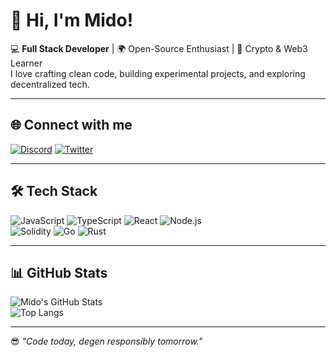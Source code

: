 # 👋 Hi, I'm Mido!

💻 **Full Stack Developer** | 🌍 Open-Source Enthusiast | 🚀 Crypto & Web3 Learner  
I love crafting clean code, building experimental projects, and exploring decentralized tech.

---

## 🌐 Connect with me
[![Discord](https://img.shields.io/badge/Discord-%237289DA.svg?style=for-the-badge&logo=discord&logoColor=white)](https://discord.gg/ssx2Gd3a) 
[![Twitter](https://img.shields.io/badge/Twitter-%231DA1F2.svg?style=for-the-badge&logo=x&logoColor=white)](https://x.com/mido_0711)


---

## 🛠️ Tech Stack
![JavaScript](https://img.shields.io/badge/JavaScript-F7DF1E?style=for-the-badge&logo=javascript&logoColor=black)
![TypeScript](https://img.shields.io/badge/TypeScript-007ACC?style=for-the-badge&logo=typescript&logoColor=white)
![React](https://img.shields.io/badge/React-20232A?style=for-the-badge&logo=react&logoColor=61DAFB)
![Node.js](https://img.shields.io/badge/Node.js-43853D?style=for-the-badge&logo=node.js&logoColor=white)  
![Solidity](https://img.shields.io/badge/Solidity-363636?style=for-the-badge&logo=solidity&logoColor=white)
![Go](https://img.shields.io/badge/Go-00ADD8?style=for-the-badge&logo=go&logoColor=white)
![Rust](https://img.shields.io/badge/Rust-000000?style=for-the-badge&logo=rust&logoColor=white)

---

## 📊 GitHub Stats
![Mido's GitHub Stats](https://github-readme-stats.vercel.app/api?username=midoproject&show_icons=true&theme=radical)  
![Top Langs](https://github-readme-stats.vercel.app/api/top-langs/?username=midoproject&layout=compact&theme=radical)

---

😎 *"Code today, degen responsibly tomorrow."*
